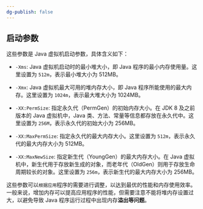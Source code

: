```yaml
---
dg-publish: false
---
```

## 启动参数
这些参数是 Java 虚拟机启动参数，具体含义如下：

-   `-Xms`: Java 虚拟机启动时的最小堆大小，即 Java 程序的最小内存使用量。这里设置为 `512m`，表示最小堆大小为 512MB。
    
-   `-Xmx`: Java 虚拟机最大可用的堆内存大小，即 Java 程序所能使用的最大内存。这里设置为 `1024m`，表示最大堆大小为 1024MB。
    
-   `-XX:PermSize`: 指定永久代（PermGen）的初始内存大小。在 JDK 8 及之前版本的 Java 虚拟机中，Java 类、方法、常量等信息都存放在永久代中。这里设置为 `256M`，表示永久代的初始大小为 256MB。
    
-   `-XX:MaxPermSize`: 指定永久代的最大内存大小。这里设置为 `512m`，表示永久代的最大内存大小为 512MB。
    
-   `-XX:MaxNewSize`: 指定新生代（YoungGen）的最大内存大小。在 Java 虚拟机中，新生代用于存放新生成的对象，而老年代（OldGen）则用于存放生命周期较长的对象。这里设置为 `256m`，表示新生代的最大内存大小为 256MB。
    

这些参数可以`根据应用`程序的需要进行调整，以达到最优的性能和内存使用效率。一般来说，增加内存可以提高应用程序的性能，但需要注意不能将堆内存设置过大，以避免导致 Java 程序运行过程中出现内存**溢出等问题**。